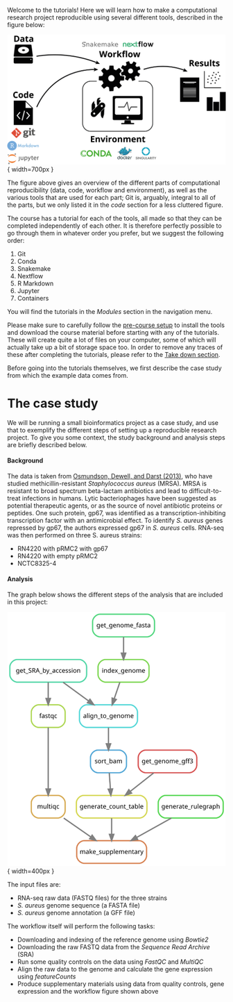 Welcome to the tutorials! Here we will learn how to make a computational
research project reproducible using several different tools, described in the
figure below:

![](assets/course-image/reproducibility_overview_with_logos.png){ width=700px }

The figure above gives an overview of the different parts of computational
reproducibility (data, code, workflow and environment), as well as the various
tools that are used for each part; Git is, arguably, integral to all of the
parts, but we only listed it in the *code* section for a less cluttered figure.

The course has a tutorial for each of the tools, all made so that they can be
completed independently of each other. It is therefore perfectly
possible to go through them in whatever order you prefer, but we suggest the
following order:

1. Git
2. Conda
3. Snakemake
4. Nextflow
5. R Markdown
6. Jupyter
7. Containers

You will find the tutorials in the *Modules* section in the navigation menu.

Please make sure to carefully follow the [pre-course setup](https://uppsala.instructure.com/courses/COURSE_ID/pages/pre-course-setup) 
to install the tools and download the course material before starting with any of the 
tutorials. These will create quite a lot of files on your computer, some of which 
will actually take up a bit of storage space too. In order to remove any traces of 
these after completing the tutorials, please refer to the 
[Take down section](https://uppsala.instructure.com/courses/COURSE_ID/pages/take-down).

Before going into the tutorials themselves, we first describe the case study
from which the example data comes from. 

# The case study

We will be running a small bioinformatics project as a case study, and use that
to exemplify the different steps of setting up a reproducible research project.
To give you some context, the study background and analysis steps are briefly
described below.

#### Background

The data is taken from [Osmundson, Dewell, and Darst (2013)](
http://journals.plos.org/plosone/article?id=10.1371/journal.pone.0076572),
who have studied methicillin-resistant *Staphylococcus aureus* (MRSA). MRSA is
resistant to broad spectrum beta-lactam antibiotics and lead to
difficult-to-treat infections in humans. Lytic bacteriophages have been
suggested as potential therapeutic agents, or as the source of novel antibiotic
proteins or peptides. One such protein, gp67, was identified as
a transcription-inhibiting transcription factor with an antimicrobial effect.
To identify *S. aureus* genes repressed by gp67, the authors expressed gp67 in
*S. aureus* cells. RNA-seq was then performed on three S. aureus strains:

* RN4220 with pRMC2 with gp67
* RN4220 with empty pRMC2
* NCTC8325-4

#### Analysis

The graph below shows the different steps of the analysis that are included in
this project:

![](assets/course-image/rulegraph_mrsa_intro.svg){ width=400px }

The input files are:

* RNA-seq raw data (FASTQ files) for the three strains
* *S. aureus* genome sequence (a FASTA file)
* *S. aureus* genome annotation (a GFF file)

The workflow itself will perform the following tasks:

* Downloading and indexing of the reference genome using *Bowtie2*
* Downloading the raw FASTQ data from the *Sequence Read Archive* (SRA)
* Run some quality controls on the data using *FastQC* and *MultiQC*
* Align the raw data to the genome and calculate the gene expression using
  *featureCounts*
* Produce supplementary materials using data from quality controls, gene
  expression and the workflow figure shown above
